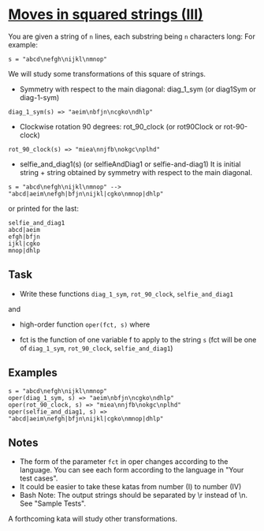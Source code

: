 # [Moves in squared strings (III)](https://www.codewars.com/kata/moves-in-squared-strings-iii "https://www.codewars.com/kata/56dbeec613c2f63be4000be6")

You are given a string of `n` lines, each substring being `n` characters long: For example:

`s = "abcd\nefgh\nijkl\nmnop"`

We will study some transformations of this square of strings.

- Symmetry with respect to the main diagonal: diag_1_sym (or diag1Sym or diag-1-sym)
```
diag_1_sym(s) => "aeim\nbfjn\ncgko\ndhlp"
```
- Clockwise rotation 90 degrees: rot_90_clock (or rot90Clock or rot-90-clock)
```
rot_90_clock(s) => "miea\nnjfb\nokgc\nplhd"
```
- selfie_and_diag1(s) (or selfieAndDiag1 or selfie-and-diag1)
It is initial string + string obtained by symmetry with respect to the main diagonal.
```
s = "abcd\nefgh\nijkl\nmnop" --> 
"abcd|aeim\nefgh|bfjn\nijkl|cgko\nmnop|dhlp"
```
or printed for the last:

```
selfie_and_diag1
abcd|aeim
efgh|bfjn
ijkl|cgko 
mnop|dhlp
```

## Task

- Write these functions `diag_1_sym`, `rot_90_clock`, `selfie_and_diag1`

and

- high-order function `oper(fct, s)` where

 - fct is the function of one variable f to apply to the string `s`
(fct will be one of `diag_1_sym`, `rot_90_clock`, `selfie_and_diag1`)

## Examples

```
s = "abcd\nefgh\nijkl\nmnop"
oper(diag_1_sym, s) => "aeim\nbfjn\ncgko\ndhlp"
oper(rot_90_clock, s) => "miea\nnjfb\nokgc\nplhd"
oper(selfie_and_diag1, s) => "abcd|aeim\nefgh|bfjn\nijkl|cgko\nmnop|dhlp"
```

## Notes

- The form of the parameter `fct` in oper
changes according to the language. You can see each form according to the language in "Your test cases".
- It could be easier to take these katas from number (I) to number (IV)
- Bash Note:
The output strings should be separated by \r instead of \n. See "Sample Tests".

A forthcoming kata will study other transformations.
